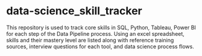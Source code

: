 # data-science_skill_tracker
This repository is used to track core skills in SQL, Python, Tableau, Power BI for each step of the Data Pipeline process. Using an excel spreadsheet, skills and their mastery level are listed along with reference training sources, interview questions for each tool, and data science process flows. 
